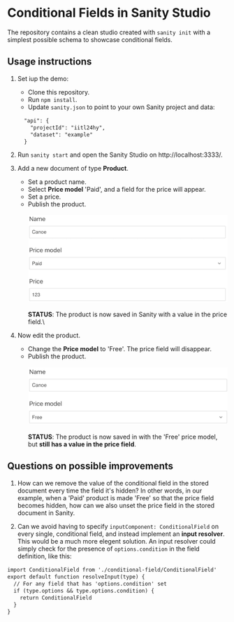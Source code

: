 # Conditional Fields in Sanity Studio

The repository contains a clean studio created with `sanity init` with a simplest possible schema to showcase conditional fields.

## Usage instructions

1. Set iup the demo:
    * Clone this repository.
    * Run `npm install`.
    * Update `sanity.json` to point to your own Sanity project and data: 
    ```
      "api": {
        "projectId": "iitl24hy",
        "dataset": "example"
      }
    ```

2. Run `sanity start` and open the Sanity Studio on http://localhost:3333/.

3. Add a new document of type **Product**.
    * Set a product name.
    * Select **Price model** 'Paid', and a field for the price will appear.
    * Set a price.
    * Publish the product.\
    \
    ![Product with price](https://github.com/bjornwang/sanity-conditional-fields/blob/master/static/readme/1.png)\
    \
    **STATUS**: The product is now saved in Sanity with a value in the price field.\\
    
    
4. Now edit the product.
    * Change the **Price model** to 'Free'. The price field will disappear.
    * Publish the product.\
    \
    ![Product without price](https://github.com/bjornwang/sanity-conditional-fields/blob/master/static/readme/2.png)\
    \
    **STATUS**: The product is now saved in with the 'Free' price model, but **still has a value in the price field**.


## Questions on possible improvements

1. How can we remove the value of the conditional field in the stored document every time the field it's hidden?
In other words, in our example, when a 'Paid' product is made 'Free' so that the price field becomes hidden, how can we also unset the price field in the stored document in Sanity.

2. Can we avoid having to specify `inputComponent: ConditionalField` on every single, conditional field, and instead implement an **input resolver**. This would be a much more elegent solution. An input resolver could simply check for the presence of `options.condition` in the field definition, like this:
```
import ConditionalField from './conditional-field/ConditionalField'
export default function resolveInput(type) {
  // For any field that has 'options.condition' set
  if (type.options && type.options.condition) {
    return ConditionalField
  }
}
```
